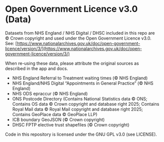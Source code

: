 # Open Government Licence v3.0 (Data)



Datasets from NHS England / NHS Digital / DHSC included in this repo are © Crown copyright and used under the Open Government Licence v3.0. See: [https://www.nationalarchives.gov.uk/doc/open-government-licence/version/3/](https://www.nationalarchives.gov.uk/doc/open-government-licence/version/3/)



When re-using these data, please attribute the original sources as described in the app and docs.



* NHS England Referral to Treatment waiting times (© NHS England)
* NHS England/NHS Digital “Appointments in General Practice” (© NHS England)
* NHS ODS epraccur (© NHS England)
* ONS Postcode Directory (Contains National Statistics data © ONS; Contains OS data © Crown copyright and database right 2025; Contains Royal Mail data © Royal Mail copyright and database right 2025; Contains GeoPlace data © GeoPlace LLP)
* ICB boundary GeoJSON (© Crown copyright)
* DHSC FPTP elective trust shapefiles (© Crown copyright)



Code in this repository is licensed under the GNU GPL v3.0 (see LICENSE).

